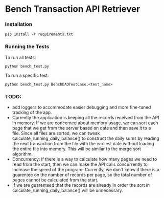 # Bench Transaction API Retriever

### Installation

```
pip install -r requirements.txt
```

### Running the Tests
To run all tests:
```
python bench_test.py
```
To run a specific test:
```
python bench_test.py BenchDAOTestCase.<test_name>
```

### TODO: 
* add loggers to accommodate easier debugging and more fine-tuned tracking of the app. 
* Currently the application is keeping all the records received from the API in memory. If we are concerned about
memory usage, we can sort each page that we get from the server based on date and then save it to a file.
Since all files are sorted, we can tweak calculate_running_daily_balance() to construct the daily sums by reading the next
transaction from the file with the earliest date without loading the entire file into memory. This will be similar to the 
merge sort algorithm. 
* Concurrency: If there is a way to calculate how many pages we need to read from the start, then we can make the API calls
concurrently to increase the speed of the program. Currently, we don't know if there is a guarentee on the number of records 
per page, so the total number of pages cannot be calculated from the start. 
* If we are guarenteed that the records are already in order the sort in calculate_running_daily_balance() will be unnecessary.